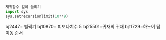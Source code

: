 ```python
재귀함수 깊이 늘리기
import sys
sys.setrecursionlimit(10**9)
```
bj2447= 별찍기
bj10870= 피보나치수 5
bj25501=귀재의 귀재
bj11729=하노이 탑 이동 순서